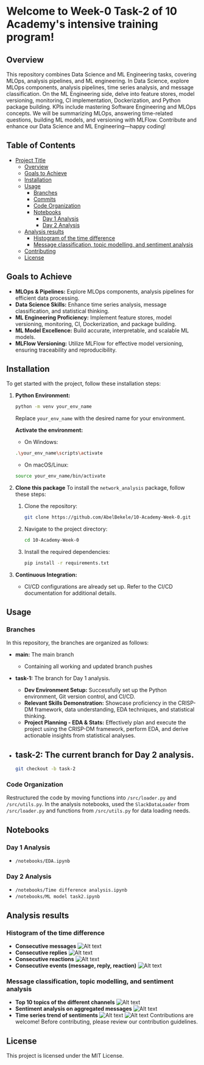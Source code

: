 # Welcome to Week-0 Task-2 of 10 Academy's intensive training program!

## Overview

This repository combines Data Science and ML Engineering tasks, covering MLOps, analysis pipelines, and ML engineering. In Data Science, explore MLOps components, analysis pipelines, time series analysis, and message classification. On the ML Engineering side, delve into feature stores, model versioning, monitoring, CI implementation, Dockerization, and Python package building. KPIs include mastering Software Engineering and MLOps concepts. We will be summarizing MLOps, answering time-related questions, building ML models, and versioning with MLFlow. Contribute and enhance our Data Science and ML Engineering—happy coding!

## Table of Contents

- [Project Title](#Welcome-to-Week-0-Task-2-of-10-Academy's-intensive-training-program!)
  - [Overview](#overview)
  - [Goals to Achieve](#goals-to-achieve)
  - [Installation](#installation)
  - [Usage](#usage)
    - [Branches](#branches)
    - [Commits](#commits)
    - [Code Organization](#code-organization)
    - [Notebooks](#notebooks)
        - [Day 1 Analysis](#day-1-analysis)
        - [Day 2 Analysis](#day-2-analysis)
  - [Analysis results](#analysis-results)
      - [Histogram of the time difference](#histogram-of-the-time-difference)
      - [Message classification, topic modelling, and sentiment analysis](#message-classification-topic-modelling-and-sentiment-analysis)
  - [Contributing](#contributing)
  - [License](#license)


## Goals to Achieve

- **MLOps & Pipelines:** Explore MLOps components, analysis pipelines for efficient data processing.
- **Data Science Skills:** Enhance time series analysis, message classification, and statistical thinking.
- **ML Engineering Proficiency:** Implement feature stores, model versioning, monitoring, CI, Dockerization, and package building.
- **ML Model Excellence:** Build accurate, interpretable, and scalable ML models.
- **MLFlow Versioning:** Utilize MLFlow for effective model versioning, ensuring traceability and reproducibility.

## Installation

To get started with the project, follow these installation steps:

1. **Python Environment:**
    ```bash
    python -m venv your_env_name
    ```

    Replace `your_env_name` with the desired name for your environment.
    
    **Activate the environment:**

    - On Windows:

    ```bash
    .\your_env_name\scripts\activate
    ```

    - On macOS/Linux:

    ```bash
    source your_env_name/bin/activate
    ```

2. **Clone this package**
    To install the `network_analysis` package, follow these steps:

    1. Clone the repository:
        ```bash
        git clone https://github.com/AbelBekele/10-Academy-Week-0.git
        ```
    2. Navigate to the project directory:
        ```bash
        cd 10-Academy-Week-0
        ```
    
    3. Install the required dependencies:
        ```bash
        pip install -r requirements.txt
        ```


3. **Continuous Integration:**
    - CI/CD configurations are already set up. Refer to the CI/CD documentation for additional details.

## Usage

### Branches

In this repository, the branches are organized as follows:

- **main:** The main branch
    - Containing all working and updated branch pushes    

- **task-1:** The branch for Day 1 analysis.
    - **Dev Environment Setup:** Successfully set up the Python environment, Git version control, and CI/CD.
    - **Relevant Skills Demonstration:** Showcase proficiency in the CRISP-DM framework, data understanding, EDA techniques, and statistical thinking.
    - **Project Planning - EDA & Stats:** Effectively plan and execute the project using the CRISP-DM framework, perform EDA, and derive actionable insights from statistical analyses.

- **task-2:** The current branch for Day 2 analysis. 
    - 

  ```bash
  git checkout -b task-2
    ```
### Code Organization

Restructured the code by moving functions into `/src/loader.py` and `/src/utils.py`. In the analysis notebooks, used the `SlackDataLoader` from `/src/loader.py` and functions from `/src/utils.py` for data loading needs.

## Notebooks
### Day 1 Analysis
  - `/notebooks/EDA.ipynb`
### Day 2 Analysis
  - `/notebooks/Time difference analysis.ipynb`
  - `/notebooks/ML model task2.ipynb`

## Analysis results

### Histogram of the time difference
  - **Consecutive messages** 
  ![Alt text](screenshots/image21.png)
  - **Consecutive replies** 
  ![Alt text](screenshots/image22.png)
  - **Consecutive reactions**
  ![Alt text](screenshots/image23.png)
  - **Consecutive events (message, reply, reaction)**
  ![Alt text](screenshots/image24.png)
###  Message classification, topic modelling, and sentiment analysis 
  - **Top 10 topics of the different channels**
    ![Alt text](screenshots/image25.png)
  - **Sentiment analysis on aggregated messages**
    ![Alt text](screenshots/image26.png)
  - **Time series trend of sentiments**
    ![Alt text](screenshots/image27.png)
    ![Alt text](screenshots/image28.png)
Contributions are welcome! Before contributing, please review our contribution guidelines.

##  License
This project is licensed under the MIT License.